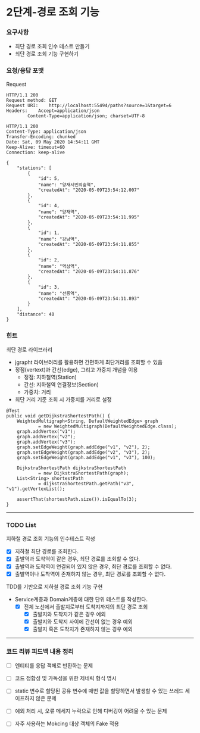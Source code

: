 # 2단계-경로 조회 기능

### 요구사항
- 최단 경로 조회 인수 테스트 만들기
- 최단 경로 조회 기능 구현하기

### 요청/응답 포맷
Request
```
HTTP/1.1 200 
Request method:	GET
Request URI:	http://localhost:55494/paths?source=1&target=6
Headers: 	Accept=application/json
		Content-Type=application/json; charset=UTF-8
```
```
HTTP/1.1 200 
Content-Type: application/json
Transfer-Encoding: chunked
Date: Sat, 09 May 2020 14:54:11 GMT
Keep-Alive: timeout=60
Connection: keep-alive

{
    "stations": [
        {
            "id": 5,
            "name": "양재시민의숲역",
            "createdAt": "2020-05-09T23:54:12.007"
        },
        {
            "id": 4,
            "name": "양재역",
            "createdAt": "2020-05-09T23:54:11.995"
        },
        {
            "id": 1,
            "name": "강남역",
            "createdAt": "2020-05-09T23:54:11.855"
        },
        {
            "id": 2,
            "name": "역삼역",
            "createdAt": "2020-05-09T23:54:11.876"
        },
        {
            "id": 3,
            "name": "선릉역",
            "createdAt": "2020-05-09T23:54:11.893"
        }
    ],
    "distance": 40
}
```

### 힌트
최단 경로 라이브러리
- jgrapht 라이브러리를 활용하면 간편하게 최단거리를 조회할 수 있음
- 정점(vertext)과 간선(edge), 그리고 가중치 개념을 이용
  - 정점: 지하철역(Station)
  - 간선: 지하철역 연결정보(Section)
  - 가중치: 거리
- 최단 거리 기준 조회 시 가중치를 거리로 설정

```
@Test
public void getDijkstraShortestPath() {
    WeightedMultigraph<String, DefaultWeightedEdge> graph
            = new WeightedMultigraph(DefaultWeightedEdge.class);
    graph.addVertex("v1");
    graph.addVertex("v2");
    graph.addVertex("v3");
    graph.setEdgeWeight(graph.addEdge("v1", "v2"), 2);
    graph.setEdgeWeight(graph.addEdge("v2", "v3"), 2);
    graph.setEdgeWeight(graph.addEdge("v1", "v3"), 100);

    DijkstraShortestPath dijkstraShortestPath
            = new DijkstraShortestPath(graph);
    List<String> shortestPath 
            = dijkstraShortestPath.getPath("v3", "v1").getVertexList();

    assertThat(shortestPath.size()).isEqualTo(3);
}
```

---
### TODO List
지하철 경로 조회 기능의 인수테스트 작성
  - [x] 지하철 최단 경로를 조회한다.
  - [x] 출발역과 도착역이 같은 경우, 최단 경로를 조회할 수 없다.
  - [x] 출발역과 도착역이 연결되어 있지 않은 경우, 최단 경로를 조회할 수 없다.
  - [x] 출발역이나 도착역이 존재하지 않는 경우, 최단 경로를 조회할 수 없다.
  
TDD를 기반으로 지하철 경로 조회 기능 구현
  - Service계층과 Domain계층에 대한 단위 테스트를 작성한다.
    - [x] 전체 노선에서 출발지로부터 도착지까지의 최단 경로 조회
      - [x] 출발지와 도착지가 같은 경우 예외
      - [x] 출발지와 도착지 사이에 간선이 없는 경우 예외
      - [x] 출발지 혹은 도착지가 존재하지 않는 경우 예외
---
### 코드 리뷰 피드백 내용 정리
- [ ] 엔티티를 응답 객체로 반환하는 문제
- [ ] 코드 정합성 및 가독성을 위한 제네릭 형식 명시
- [ ] static 변수로 할당된 공유 변수에 매번 값을 할당하면서 발생할 수 있는 쓰레드 세이프하지 않은 문제
- [ ] 예외 처리 시, 오류 메세지 누락으로 인해 디버깅이 어려울 수 있는 문제
- [ ] 자주 사용하는 Mokcing 대상 객체의 Fake 적용
 
